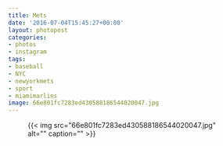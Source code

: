```yaml
---
title: Mets
date: '2016-07-04T15:45:27+00:00'
layout: photopost
categories:
- photos
- instagram
tags:
- baseball
- NYC
- newyorkmets
- sport
- miamimarlins
image: 66e801fc7283ed430588186544020047.jpg
---
```


<figure class="photo photo--square">
  {{< img src="66e801fc7283ed430588186544020047.jpg" alt="" caption="" >}}

</figure>





